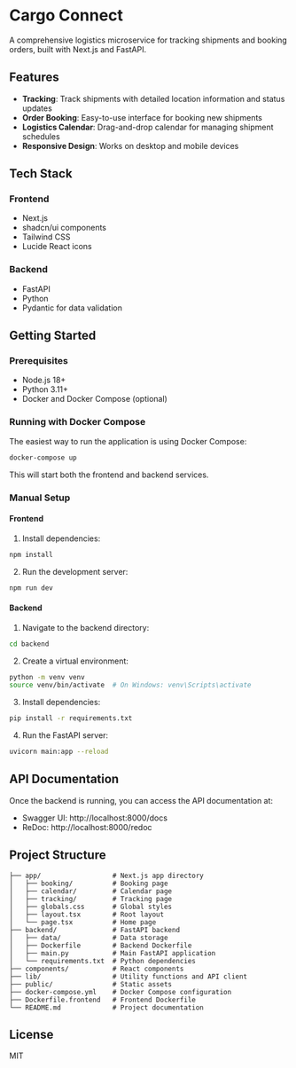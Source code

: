 # Cargo Connect

A comprehensive logistics microservice for tracking shipments and booking orders, built with Next.js and FastAPI.

## Features

- **Tracking**: Track shipments with detailed location information and status updates
- **Order Booking**: Easy-to-use interface for booking new shipments
- **Logistics Calendar**: Drag-and-drop calendar for managing shipment schedules
- **Responsive Design**: Works on desktop and mobile devices

## Tech Stack

### Frontend
- Next.js
- shadcn/ui components
- Tailwind CSS
- Lucide React icons

### Backend
- FastAPI
- Python
- Pydantic for data validation

## Getting Started

### Prerequisites
- Node.js 18+
- Python 3.11+
- Docker and Docker Compose (optional)

### Running with Docker Compose

The easiest way to run the application is using Docker Compose:

```bash
docker-compose up
```

This will start both the frontend and backend services.

### Manual Setup

#### Frontend

1. Install dependencies:
```bash
npm install
```

2. Run the development server:
```bash
npm run dev
```

#### Backend

1. Navigate to the backend directory:
```bash
cd backend
```

2. Create a virtual environment:
```bash
python -m venv venv
source venv/bin/activate  # On Windows: venv\Scripts\activate
```

3. Install dependencies:
```bash
pip install -r requirements.txt
```

4. Run the FastAPI server:
```bash
uvicorn main:app --reload
```

## API Documentation

Once the backend is running, you can access the API documentation at:
- Swagger UI: http://localhost:8000/docs
- ReDoc: http://localhost:8000/redoc

## Project Structure

```
├── app/                  # Next.js app directory
│   ├── booking/          # Booking page
│   ├── calendar/         # Calendar page
│   ├── tracking/         # Tracking page
│   ├── globals.css       # Global styles
│   ├── layout.tsx        # Root layout
│   └── page.tsx          # Home page
├── backend/              # FastAPI backend
│   ├── data/             # Data storage
│   ├── Dockerfile        # Backend Dockerfile
│   ├── main.py           # Main FastAPI application
│   └── requirements.txt  # Python dependencies
├── components/           # React components
├── lib/                  # Utility functions and API client
├── public/               # Static assets
├── docker-compose.yml    # Docker Compose configuration
├── Dockerfile.frontend   # Frontend Dockerfile
└── README.md             # Project documentation
```

## License

MIT